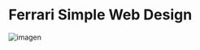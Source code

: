 # Ferrari Simple Web Design

![imagen](https://github.com/felii76/Ferrari/assets/126828730/4ebef1dd-082b-4f44-8618-6f0a7525b78d)
